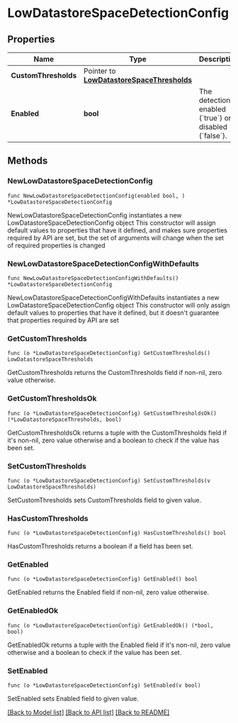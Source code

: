 # LowDatastoreSpaceDetectionConfig

## Properties

Name | Type | Description | Notes
------------ | ------------- | ------------- | -------------
**CustomThresholds** | Pointer to [**LowDatastoreSpaceThresholds**](LowDatastoreSpaceThresholds.md) |  | [optional] 
**Enabled** | **bool** | The detection is enabled (&#x60;true&#x60;) or disabled (&#x60;false&#x60;). | 

## Methods

### NewLowDatastoreSpaceDetectionConfig

`func NewLowDatastoreSpaceDetectionConfig(enabled bool, ) *LowDatastoreSpaceDetectionConfig`

NewLowDatastoreSpaceDetectionConfig instantiates a new LowDatastoreSpaceDetectionConfig object
This constructor will assign default values to properties that have it defined,
and makes sure properties required by API are set, but the set of arguments
will change when the set of required properties is changed

### NewLowDatastoreSpaceDetectionConfigWithDefaults

`func NewLowDatastoreSpaceDetectionConfigWithDefaults() *LowDatastoreSpaceDetectionConfig`

NewLowDatastoreSpaceDetectionConfigWithDefaults instantiates a new LowDatastoreSpaceDetectionConfig object
This constructor will only assign default values to properties that have it defined,
but it doesn't guarantee that properties required by API are set

### GetCustomThresholds

`func (o *LowDatastoreSpaceDetectionConfig) GetCustomThresholds() LowDatastoreSpaceThresholds`

GetCustomThresholds returns the CustomThresholds field if non-nil, zero value otherwise.

### GetCustomThresholdsOk

`func (o *LowDatastoreSpaceDetectionConfig) GetCustomThresholdsOk() (*LowDatastoreSpaceThresholds, bool)`

GetCustomThresholdsOk returns a tuple with the CustomThresholds field if it's non-nil, zero value otherwise
and a boolean to check if the value has been set.

### SetCustomThresholds

`func (o *LowDatastoreSpaceDetectionConfig) SetCustomThresholds(v LowDatastoreSpaceThresholds)`

SetCustomThresholds sets CustomThresholds field to given value.

### HasCustomThresholds

`func (o *LowDatastoreSpaceDetectionConfig) HasCustomThresholds() bool`

HasCustomThresholds returns a boolean if a field has been set.

### GetEnabled

`func (o *LowDatastoreSpaceDetectionConfig) GetEnabled() bool`

GetEnabled returns the Enabled field if non-nil, zero value otherwise.

### GetEnabledOk

`func (o *LowDatastoreSpaceDetectionConfig) GetEnabledOk() (*bool, bool)`

GetEnabledOk returns a tuple with the Enabled field if it's non-nil, zero value otherwise
and a boolean to check if the value has been set.

### SetEnabled

`func (o *LowDatastoreSpaceDetectionConfig) SetEnabled(v bool)`

SetEnabled sets Enabled field to given value.



[[Back to Model list]](../README.md#documentation-for-models) [[Back to API list]](../README.md#documentation-for-api-endpoints) [[Back to README]](../README.md)


